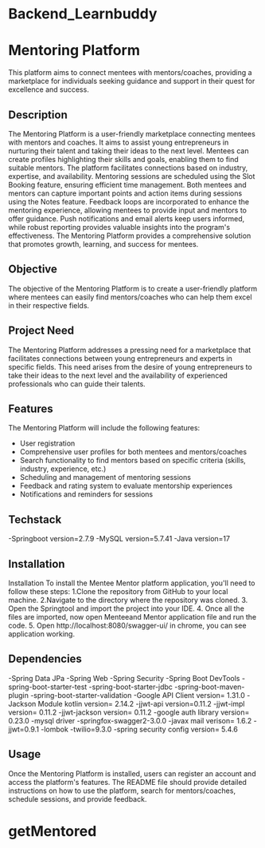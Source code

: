 # Backend_Learnbuddy
# Mentoring Platform
This platform aims to connect mentees with mentors/coaches, providing a marketplace for individuals seeking guidance and support in their quest for excellence and success.

## Description
The Mentoring Platform is a user-friendly marketplace connecting mentees with mentors and coaches. 
It aims to assist young entrepreneurs in nurturing their talent and taking their ideas to the next level. Mentees can create profiles highlighting their skills and goals, enabling them to find suitable mentors. 
The platform facilitates connections based on industry, expertise, and availability. Mentoring sessions are scheduled using the Slot Booking feature, ensuring efficient time management. 
Both mentees and mentors can capture important points and action items during sessions using the Notes feature. 
Feedback loops are incorporated to enhance the mentoring experience, allowing mentees to provide input and mentors to offer guidance. 
Push notifications and email alerts keep users informed, while robust reporting provides valuable insights into the program's effectiveness. 
The Mentoring Platform provides a comprehensive solution that promotes growth, learning, and success for mentees.

## Objective
The objective of the Mentoring Platform is to create a user-friendly platform where mentees can easily find mentors/coaches who can help them excel in their respective fields.

## Project Need
The Mentoring Platform addresses a pressing need for a marketplace that facilitates connections between young entrepreneurs and experts in specific fields. This need arises from the desire of young entrepreneurs to take their ideas to the next level and the availability of experienced professionals who can guide their talents.

## Features
The Mentoring Platform will include the following features:
- User registration
- Comprehensive user profiles for both mentees and mentors/coaches
- Search functionality to find mentors based on specific criteria (skills, industry, experience, etc.)
- Scheduling and management of mentoring sessions
- Feedback and rating system to evaluate mentorship experiences
- Notifications and reminders for sessions

## Techstack
-Springboot version=2.7.9
-MySQL version=5.7.41
-Java version=17

## Installation
Installation To install the Mentee Mentor platform application, you'll need to follow these steps: 1.Clone the repository from GitHub to your local machine. 
2.Navigate to the directory where the repository was cloned. 
3. Open the Springtool and import the project into your IDE. 
4. Once all the files are imported, now open Menteeand Mentor application file and run the code. 
5. Open http://localhost:8080/swagger-ui/ in chrome, you can see application working.

## Dependencies
-Spring Data JPa
-Spring Web
-Spring Security
-Spring Boot DevTools
-spring-boot-starter-test
-spring-boot-starter-jdbc
-spring-boot-maven-plugin
-spring-boot-starter-validation
-Google API Client version= 1.31.0
-Jackson Module kotlin version= 2.14.2
-jjwt-api version=0.11.2
-jjwt-impl version= 0.11.2
-jjwt-jackson version= 0.11.2
-google auth library version= 0.23.0
-mysql driver
-springfox-swagger2-3.0.0
-javax mail verison= 1.6.2
-jjwt=0.9.1</version>
-lombok
-twilio=9.3.0
-spring security config version= 5.4.6

## Usage
Once the Mentoring Platform is installed, users can register an account and access the platform's features. The README file should provide detailed instructions on how to use the platform, search for mentors/coaches, schedule sessions, and provide feedback.

# getMentored
